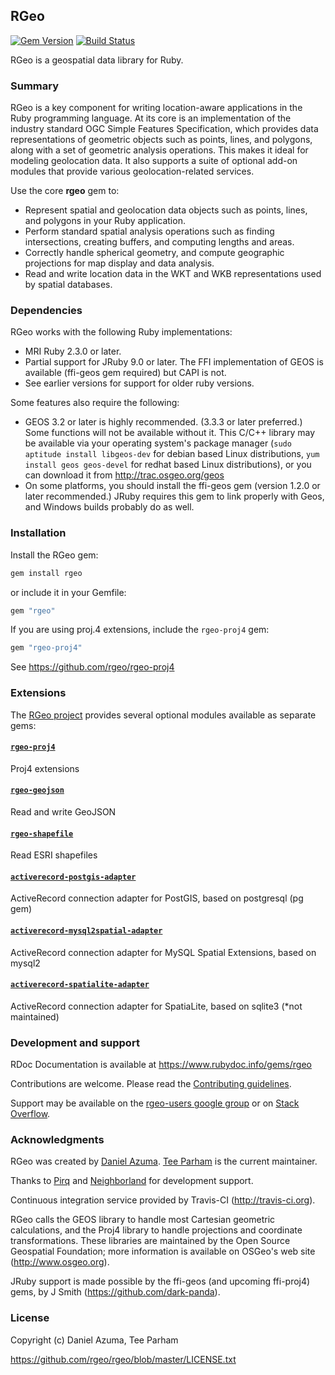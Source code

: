 ## RGeo

[![Gem Version](https://badge.fury.io/rb/rgeo.svg)](http://badge.fury.io/rb/rgeo)
[![Build Status](https://travis-ci.org/rgeo/rgeo.svg?branch=master)](https://travis-ci.org/rgeo/rgeo)

RGeo is a geospatial data library for Ruby.

### Summary

RGeo is a key component for writing location-aware applications in the Ruby
programming language. At its core is an implementation of the industry
standard OGC Simple Features Specification, which provides data
representations of geometric objects such as points, lines, and polygons,
along with a set of geometric analysis operations. This makes it ideal for
modeling geolocation data. It also supports a suite of optional add-on modules
that provide various geolocation-related services.

Use the core **rgeo** gem to:

*   Represent spatial and geolocation data objects such as points, lines, and
    polygons in your Ruby application.
*   Perform standard spatial analysis operations such as finding
    intersections, creating buffers, and computing lengths and areas.
*   Correctly handle spherical geometry, and compute geographic projections
    for map display and data analysis.
*   Read and write location data in the WKT and WKB representations used by
    spatial databases.


### Dependencies

RGeo works with the following Ruby implementations:

*   MRI Ruby 2.3.0 or later.
*   Partial support for JRuby 9.0 or later. The FFI implementation of GEOS
    is available (ffi-geos gem required) but CAPI is not.
*   See earlier versions for support for older ruby versions.

Some features also require the following:

*   GEOS 3.2 or later is highly recommended. (3.3.3 or later preferred.) Some
    functions will not be available without it. This C/C++ library may be
    available via your operating system's package manager (`sudo aptitude
    install libgeos-dev` for debian based Linux distributions, `yum install geos geos-devel` for redhat based Linux distributions), or you can
    download it from http://trac.osgeo.org/geos
*   On some platforms, you should install the ffi-geos gem (version 1.2.0 or
    later recommended.) JRuby requires this gem to link properly with Geos,
    and Windows builds probably do as well.

### Installation

Install the RGeo gem:

```sh
gem install rgeo
```

or include it in your Gemfile:

```ruby
gem "rgeo"
```

If you are using proj.4 extensions, include the `rgeo-proj4` gem:

```ruby
gem "rgeo-proj4"
```

See https://github.com/rgeo/rgeo-proj4


### Extensions

The [RGeo project](https://github.com/rgeo) provides several optional modules
available as separate gems:

#### [`rgeo-proj4`](https://github.com/rgeo/rgeo-proj4)

Proj4 extensions

#### [`rgeo-geojson`](https://github.com/rgeo/rgeo-geojson)

Read and write GeoJSON

#### [`rgeo-shapefile`](https://github.com/rgeo/rgeo-shapefile)

Read ESRI shapefiles

#### [`activerecord-postgis-adapter`](https://github.com/rgeo/activerecord-postgis-adapter)

ActiveRecord connection adapter for PostGIS, based on postgresql (pg gem)

#### [`activerecord-mysql2spatial-adapter`](https://github.com/rgeo/activerecord-mysql2spatial-adapter)

ActiveRecord connection adapter for MySQL Spatial Extensions, based on mysql2

#### [`activerecord-spatialite-adapter`](https://github.com/rgeo/activerecord-spatialite-adapter)

ActiveRecord connection adapter for SpatiaLite, based on sqlite3 (*not maintained)


### Development and support

RDoc Documentation is available at https://www.rubydoc.info/gems/rgeo

Contributions are welcome. Please read the 
[Contributing guidelines](https://github.com/rgeo/rgeo/blob/master/CONTRIBUTING.md).

Support may be available on the 
[rgeo-users google group](https://groups.google.com/forum/#!forum/rgeo-users)
or on [Stack Overflow](https://stackoverflow.com/questions/tagged/rgeo).


### Acknowledgments

RGeo was created by [Daniel Azuma](http://www.daniel-azuma.com).
[Tee Parham](https://github.com/teeparham) is the current maintainer.

Thanks to [Pirq](http://www.pirq.com) and [Neighborland](https://neighborland.com)
for development support.

Continuous integration service provided by Travis-CI (http://travis-ci.org).

RGeo calls the GEOS library to handle most Cartesian geometric calculations,
and the Proj4 library to handle projections and coordinate transformations.
These libraries are maintained by the Open Source Geospatial Foundation; more
information is available on OSGeo's web site (http://www.osgeo.org).

JRuby support is made possible by the ffi-geos (and upcoming ffi-proj4) gems,
by J Smith (https://github.com/dark-panda).


### License

Copyright (c) Daniel Azuma, Tee Parham

https://github.com/rgeo/rgeo/blob/master/LICENSE.txt
